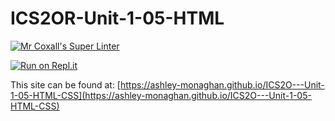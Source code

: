 # ICS2OR-Unit-1-05-HTML

[![Mr Coxall's Super Linter](https://github.com/ashley-monaghan/ICS2O---Unit-1-05-HTML-CSS/workflows/Mr%20Coxall's%20Super%20Linter/badge.svg)](https://github.com/ashley-monaghan/ICS2O---Unit-1-05-HTML-CSS/actions/)

[![Run on Repl.it](https://repl.it/badge/github/ashley-monaghan/ICS2OR-Unit-1-05-html)](https://repl.it/github/ashley-monaghan/ICS2OR-Unit-1-05-html)

This site can be found at: [https://ashley-monaghan.github.io/ICS2O---Unit-1-05-HTML-CSS](https://ashley-monaghan.github.io/ICS2O---Unit-1-05-HTML-CSS)
